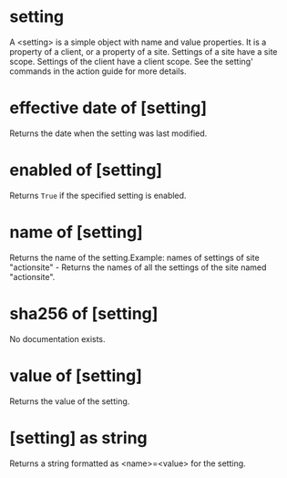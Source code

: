 # setting

A &lt;setting&gt; is a simple object with name and value properties. It is a property of a client, or a property of a site. Settings of a site have a site scope. Settings of the client have a client scope.  See the  setting&#39; commands in the action guide for more details.

# effective date of [setting]

Returns the date when the setting was last modified.

# enabled of [setting]

Returns `True` if the specified setting is enabled.

# name of [setting]

Returns the name of the setting.Example: names of settings of site &quot;actionsite&quot; - Returns the names of all the settings of the site named &quot;actionsite&quot;.

# sha256 of [setting]

No documentation exists.

# value of [setting]

Returns the value of the setting.

# [setting] as string

Returns a string formatted as &lt;name&gt;=&lt;value&gt; for the setting.
